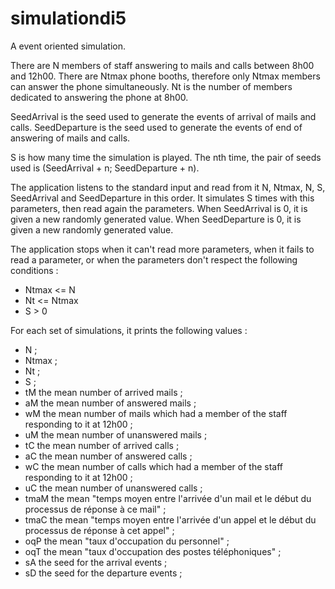 # simulationdi5

A event oriented simulation.

There are N members of staff answering to mails and calls between 8h00 and 12h00.
There are Ntmax phone booths, therefore only Ntmax members can answer the phone simultaneously.
Nt is the number of members dedicated to answering the phone at 8h00.

SeedArrival is the seed used to generate the events of arrival of mails and calls.
SeedDeparture is the seed used to generate the events of end of answering of mails and calls.

S is how many time the simulation is played.
The nth time, the pair of seeds used is (SeedArrival + n; SeedDeparture + n).


The application listens to the standard input and read from it N, Ntmax, N, S, SeedArrival and SeedDeparture in this order.
It simulates S times with this parameters, then read again the parameters.
When SeedArrival is 0, it is given a new randomly generated value.
When SeedDeparture is 0, it is given a new randomly generated value.

The application stops when it can't read more parameters, when it fails to read a parameter, or when the parameters don't respect the following conditions :
- Ntmax <= N
- Nt <= Ntmax
- S > 0

For each set of simulations, it prints the following values :
- N ;
- Ntmax ;
- Nt ;
- S ;
- tM the mean number of arrived mails ;
- aM the mean number of answered mails ;
- wM the mean number of mails which had a member of the staff responding to it at 12h00 ;
- uM the mean number of unanswered mails ;
- tC the mean number of arrived calls ;
- aC the mean number of answered calls ;
- wC the mean number of calls which had a member of the staff responding to it at 12h00 ;
- uC the mean number of unanswered calls ;
- tmaM the mean "temps moyen entre l'arrivée d'un mail et le début du processus de réponse à ce mail" ;
- tmaC the mean "temps moyen entre l'arrivée d'un appel et le début du processus de réponse à cet appel" ;
- oqP the mean "taux d'occupation du personnel" ;
- oqT the mean "taux d'occupation des postes téléphoniques" ;
- sA the seed for the arrival events ;
- sD the seed for the departure events ;

